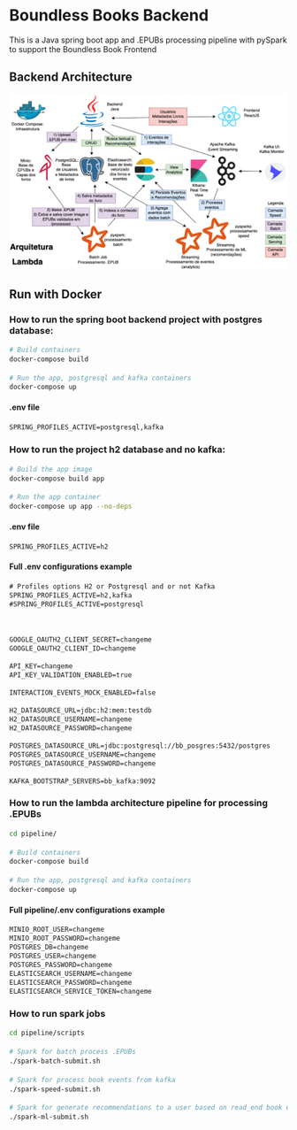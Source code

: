# Boundless Books Backend
This is a Java spring boot app and .EPUBs processing pipeline with pySpark to support the Boundless Book Frontend 

## Backend Architecture
![arch](images/00_arq.png)

## Run with Docker

### How to run the spring boot backend project with postgres database:
```sh
# Build containers
docker-compose build

# Run the app, postgresql and kafka containers
docker-compose up
```

#### .env file
```SPRING_PROFILES_ACTIVE=postgresql,kafka```

### How to run the project h2 database and no kafka:
```sh
# Build the app image
docker-compose build app

# Run the app container
docker-compose up app --no-deps
```

#### .env file
```SPRING_PROFILES_ACTIVE=h2```

#### Full .env configurations example
```.dotenv
# Profiles options H2 or Postgresql and or not Kafka
SPRING_PROFILES_ACTIVE=h2,kafka
#SPRING_PROFILES_ACTIVE=postgresql



GOOGLE_OAUTH2_CLIENT_SECRET=changeme
GOOGLE_OAUTH2_CLIENT_ID=changeme

API_KEY=changeme
API_KEY_VALIDATION_ENABLED=true

INTERACTION_EVENTS_MOCK_ENABLED=false

H2_DATASOURCE_URL=jdbc:h2:mem:testdb
H2_DATASOURCE_USERNAME=changeme
H2_DATASOURCE_PASSWORD=changeme

POSTGRES_DATASOURCE_URL=jdbc:postgresql://bb_posgres:5432/postgres
POSTGRES_DATASOURCE_USERNAME=changeme
POSTGRES_DATASOURCE_PASSWORD=changeme

KAFKA_BOOTSTRAP_SERVERS=bb_kafka:9092
```


### How to run the lambda architecture pipeline for processing .EPUBs
```sh 
cd pipeline/

# Build containers
docker-compose build

# Run the app, postgresql and kafka containers
docker-compose up
```

#### Full pipeline/.env configurations example
```.dotenv
MINIO_ROOT_USER=changeme
MINIO_ROOT_PASSWORD=changeme
POSTGRES_DB=changeme
POSTGRES_USER=changeme
POSTGRES_PASSWORD=changeme
ELASTICSEARCH_USERNAME=changeme
ELASTICSEARCH_PASSWORD=changeme
ELASTICSEARCH_SERVICE_TOKEN=changeme
```

### How to run spark jobs

```sh
cd pipeline/scripts

# Spark for batch process .EPUBs
./spark-batch-submit.sh

# Spark for process book events from kafka 
./spark-speed-submit.sh

# Spark for generate recommendations to a user based on read_end book event 
./spark-ml-submit.sh
```
